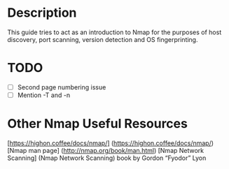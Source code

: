 # Description

This guide tries to act as an introduction to Nmap for the purposes of host discovery, port scanning, version detection and OS fingerprinting.

# TODO

- [ ] Second page numbering issue
- [ ] Mention -T and -n

# Other Nmap Useful Resources

[https://highon.coffee/docs/nmap/] (https://highon.coffee/docs/nmap/)
[Nmap man page] (http://nmap.org/book/man.html)
[Nmap Network Scanning] (Nmap Network Scanning) book by Gordon “Fyodor” Lyon